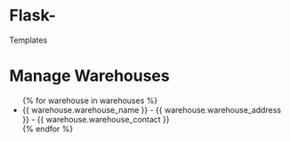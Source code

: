 # Flask-
Templates 
<!DOCTYPE html>
<html>
<head>
    <title>Manage Warehouses</title>
</head>
<body>
    <h1>Manage Warehouses</h1>
    <ul>
        {% for warehouse in warehouses %}
        <li>{{ warehouse.warehouse_name }} - {{ warehouse.warehouse_address }} - {{ warehouse.warehouse_contact }}</li>
        {% endfor %}
    </ul>
</body>
</html>
